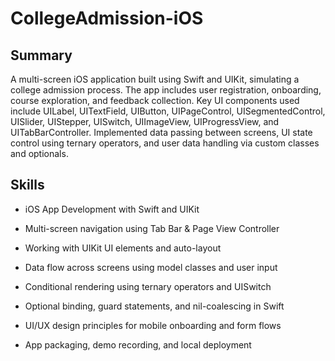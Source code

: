 # CollegeAdmission-iOS
## Summary
A multi-screen iOS application built using Swift and UIKit, simulating a college admission process. The app includes user registration, onboarding, course exploration, and feedback collection. Key UI components used include UILabel, UITextField, UIButton, UIPageControl, UISegmentedControl, UISlider, UIStepper, UISwitch, UIImageView, UIProgressView, and UITabBarController. Implemented data passing between screens, UI state control using ternary operators, and user data handling via custom classes and optionals.

## Skills 
- iOS App Development with Swift and UIKit

- Multi-screen navigation using Tab Bar & Page View Controller

- Working with UIKit UI elements and auto-layout

- Data flow across screens using model classes and user input

- Conditional rendering using ternary operators and UISwitch

- Optional binding, guard statements, and nil-coalescing in Swift

- UI/UX design principles for mobile onboarding and form flows

- App packaging, demo recording, and local deployment
